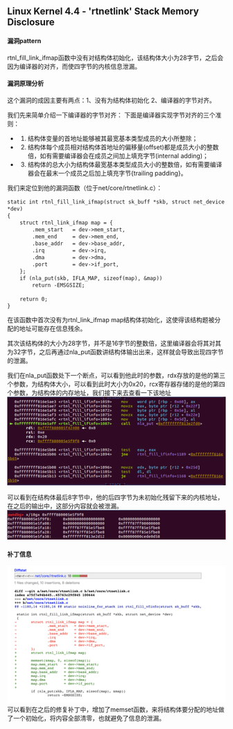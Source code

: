 ## Linux Kernel 4.4 - 'rtnetlink' Stack Memory Disclosure

#### 漏洞pattern
rtnl_fill_link_ifmap函数中没有对结构体初始化，该结构体大小为28字节，之后会因为编译器的对齐，而使四字节的内核信息泄漏。
#### 漏洞原理分析
这个漏洞的成因主要有两点：1、没有为结构体初始化 2、编译器的字节对齐。

我们先来简单介绍一下编译器的字节对齐：
下面是编译器实现字节对齐的三个准则：
- 1) 结构体变量的首地址能够被其最宽基本类型成员的大小所整除；

- 2) 结构体每个成员相对结构体首地址的偏移量(offset)都是成员大小的整数倍，如有需要编译器会在成员之间加上填充字节(internal adding)；

- 3) 结构体的总大小为结构体最宽基本类型成员大小的整数倍，如有需要编译器会在最末一个成员之后加上填充字节{trailing padding}。

我们来定位到他的漏洞函数（位于net/core/rtnetlink.c）：

```
static int rtnl_fill_link_ifmap(struct sk_buff *skb, struct net_device *dev)
{
	struct rtnl_link_ifmap map = {
		.mem_start   = dev->mem_start,
		.mem_end     = dev->mem_end,
		.base_addr   = dev->base_addr,
		.irq         = dev->irq,
		.dma         = dev->dma,
		.port        = dev->if_port,
	};
	if (nla_put(skb, IFLA_MAP, sizeof(map), &map))
		return -EMSGSIZE;

	return 0;
}
```
在该函数中首次没有为rtnl_link_ifmap map结构体初始化，这使得该结构题被分配的地址可能存在信息残余。

其次该结构体的大小为28字节，并不是16字节的整数倍，这里编译器会将其对其为32字节，之后再通过nla_put函数讲结构体输出出来，这样就会导致出现四字节的泄漏。

我们在nla_put函数处下一个断点，可以看到他此时的参数，rdx存放的是他的第三个参数，为结构体大小，可以看到此时大小为0x20，rcx寄存器存储的是他的第四个参数，为结构体的内存地址，我们接下来去查看一下该地址
![](img/1.png)

可以看到在结构体最后8字节中，他的后四字节为未初始化残留下来的内核地址，在之后的输出中，这部分内容就会被泄漏。
![](img/2.png)

#### 补丁信息
![](img/3.png)
可以看到在之后的修复补丁中，增加了memset函数，来将结构体要分配的地址做了一个初始化，将内容全部清零，也就避免了信息的泄漏。